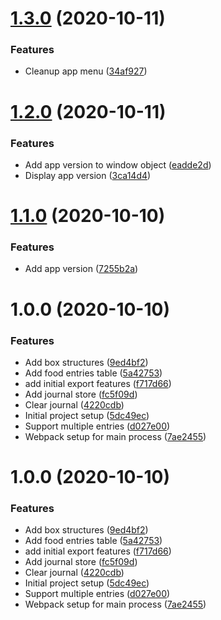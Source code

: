 # [1.3.0](https://github.com/TheUnderScorer/DietAssistant/compare/v1.2.0...v1.3.0) (2020-10-11)


### Features

* Cleanup app menu ([34af927](https://github.com/TheUnderScorer/DietAssistant/commit/34af927c6f2c3f4c0759bdc401a53d5512689b0a))

# [1.2.0](https://github.com/TheUnderScorer/DietAssistant/compare/v1.1.0...v1.2.0) (2020-10-11)


### Features

* Add app version to window object ([eadde2d](https://github.com/TheUnderScorer/DietAssistant/commit/eadde2dc607a5b955fd6fcf6f3be3a2454e147e2))
* Display app version ([3ca14d4](https://github.com/TheUnderScorer/DietAssistant/commit/3ca14d40c8c349cdf44290f8842c3eec50f9aed8))

# [1.1.0](https://github.com/TheUnderScorer/DietAssistant/compare/v1.0.0...v1.1.0) (2020-10-10)


### Features

* Add app version ([7255b2a](https://github.com/TheUnderScorer/DietAssistant/commit/7255b2aa2eeb364ad24bc258d8f87425b4847e1d))

# 1.0.0 (2020-10-10)


### Features

* Add box structures ([9ed4bf2](https://github.com/TheUnderScorer/DietAssistant/commit/9ed4bf29f67dce85cba5358ae9d9ca97e72b8c8c))
* Add food entries table ([5a42753](https://github.com/TheUnderScorer/DietAssistant/commit/5a427533a2a87ec9158ef6a17196d34255380dff))
* add initial export features ([f717d66](https://github.com/TheUnderScorer/DietAssistant/commit/f717d66c233d4209a6646977ecfc439bcfbbc78e))
* Add journal store ([fc5f09d](https://github.com/TheUnderScorer/DietAssistant/commit/fc5f09db9f53abf7a22a8bd23446a6f63a1063b5))
* Clear journal ([4220cdb](https://github.com/TheUnderScorer/DietAssistant/commit/4220cdbd73ac90a280afab39f1471c2bfff26614))
* Initial project setup ([5dc49ec](https://github.com/TheUnderScorer/DietAssistant/commit/5dc49ecb25e6ff1666765e9c647c9603759052f5))
* Support multiple entries ([d027e00](https://github.com/TheUnderScorer/DietAssistant/commit/d027e000f9d55113d55529d15d9b37b050a930c6))
* Webpack setup for main process ([7ae2455](https://github.com/TheUnderScorer/DietAssistant/commit/7ae2455f90bac0d2e5036ca1b82edbbda3a631ce))

# 1.0.0 (2020-10-10)


### Features

* Add box structures ([9ed4bf2](https://github.com/TheUnderScorer/DietAssistant/commit/9ed4bf29f67dce85cba5358ae9d9ca97e72b8c8c))
* Add food entries table ([5a42753](https://github.com/TheUnderScorer/DietAssistant/commit/5a427533a2a87ec9158ef6a17196d34255380dff))
* add initial export features ([f717d66](https://github.com/TheUnderScorer/DietAssistant/commit/f717d66c233d4209a6646977ecfc439bcfbbc78e))
* Add journal store ([fc5f09d](https://github.com/TheUnderScorer/DietAssistant/commit/fc5f09db9f53abf7a22a8bd23446a6f63a1063b5))
* Clear journal ([4220cdb](https://github.com/TheUnderScorer/DietAssistant/commit/4220cdbd73ac90a280afab39f1471c2bfff26614))
* Initial project setup ([5dc49ec](https://github.com/TheUnderScorer/DietAssistant/commit/5dc49ecb25e6ff1666765e9c647c9603759052f5))
* Support multiple entries ([d027e00](https://github.com/TheUnderScorer/DietAssistant/commit/d027e000f9d55113d55529d15d9b37b050a930c6))
* Webpack setup for main process ([7ae2455](https://github.com/TheUnderScorer/DietAssistant/commit/7ae2455f90bac0d2e5036ca1b82edbbda3a631ce))
